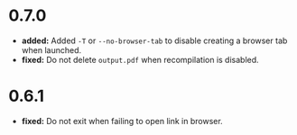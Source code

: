 # 0.7.0
- **added:** Added `-T` or `--no-browser-tab` to disable creating a browser tab when launched.
- **fixed:** Do not delete `output.pdf` when recompilation is disabled.

# 0.6.1
- **fixed:** Do not exit when failing to open link in browser.
